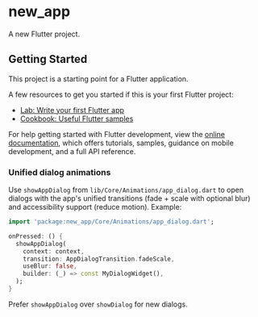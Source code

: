 # new_app

A new Flutter project.

## Getting Started

This project is a starting point for a Flutter application.

A few resources to get you started if this is your first Flutter project:

- [Lab: Write your first Flutter app](https://docs.flutter.dev/get-started/codelab)
- [Cookbook: Useful Flutter samples](https://docs.flutter.dev/cookbook)

For help getting started with Flutter development, view the
[online documentation](https://docs.flutter.dev/), which offers tutorials,
samples, guidance on mobile development, and a full API reference.

### Unified dialog animations

Use `showAppDialog` from `lib/Core/Animations/app_dialog.dart` to open dialogs with the app's unified transitions (fade + scale with optional blur) and accessibility support (reduce motion). Example:

```dart
import 'package:new_app/Core/Animations/app_dialog.dart';

onPressed: () {
  showAppDialog(
    context: context,
    transition: AppDialogTransition.fadeScale,
    useBlur: false,
    builder: (_) => const MyDialogWidget(),
  );
}
```

Prefer `showAppDialog` over `showDialog` for new dialogs.